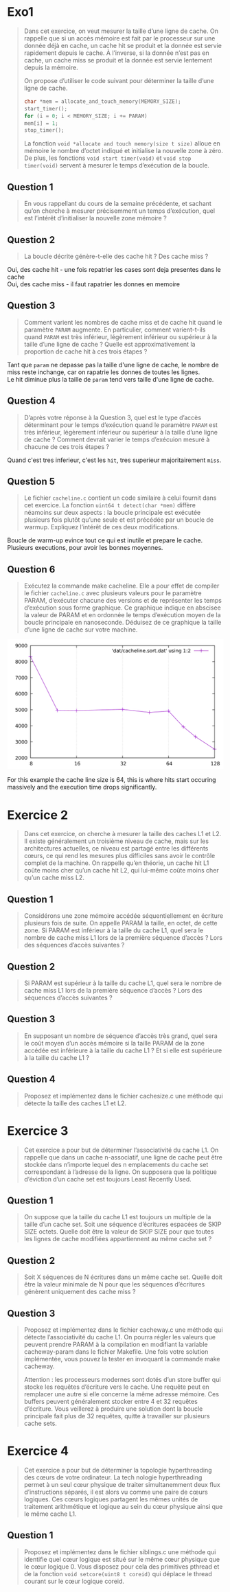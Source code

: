 # Exo1

> Dans cet exercice, on veut mesurer la taille d’une ligne de cache. On rappelle que si un accès mémoire est fait par le processeur sur une donnée déjà en cache, un cache hit se produit et la donnée est servie rapidement depuis le cache. À l’inverse, si la donnée n’est pas en cache, un cache miss se produit et la donnée est servie lentement depuis la mémoire.
>
>On propose d’utiliser le code suivant pour déterminer la taille d’une ligne de cache.
>
>```c
> char *mem = allocate_and_touch_memory(MEMORY_SIZE);
> start_timer();
> for (i = 0; i < MEMORY_SIZE; i += PARAM)
> mem[i] = 1;
> stop_timer();
> ```
> La fonction `void *allocate and touch memory(size t size)` alloue en mémoire le nombre d’octet indiqué et initialise la nouvelle zone à zéro. De plus, les fonctions `void start timer(void)` et `void stop timer(void)` servent à mesurer le temps d’exécution de la boucle.

## Question 1
> En vous rappellant du cours de la semaine précédente, et sachant qu’on cherche à mesurer précisemment un temps d’exécution, quel est l’intérêt d’initialiser la nouvelle zone mémoire ?

## Question 2
> La boucle décrite génère-t-elle des cache hit ? Des cache miss ?

Oui, des cache hit - une fois repatrier les cases sont deja presentes dans le cache  
Oui, des cache miss - il faut rapatrier les donnes en memoire


## Question 3
> Comment varient les nombres de cache miss et de cache hit quand le paramètre `PARAM` augmente. En particulier, comment varient-t-ils quand `PARAM` est très inférieur, légèrement inférieur ou supérieur à la taille d’une ligne de cache ? Quelle est approximativement la proportion de cache hit à ces trois étapes ?

Tant que `param` ne depasse pas la taille d'une ligne de cache, le nombre de miss reste inchange, car on rapatrie les donnes de toutes les lignes.  
Le hit diminue plus la taille de `param` tend vers taille d'une ligne de cache.

## Question 4
> D’après votre réponse à la Question 3, quel est le type d’accès déterminant pour le temps d’exécution quand le paramètre `PARAM` est très inférieur, légèrement inférieur ou supérieur à la taille d’une ligne de cache ? Comment devrait varier le temps d’exécuion mesuré à chacune de ces trois étapes ?

Quand c'est tres inferieur, c'est les `hit`, tres superieur majoritairement `miss`.

## Question 5
> Le fichier `cacheline.c` contient un code similaire à celui fournit dans cet exercice. La fonction `uint64 t detect(char *mem)` diffère néamoins sur deux aspects : la boucle principale est exécutée plusieurs fois plutôt qu’une seule et est précédée par un boucle de warmup. Expliquez l’intérêt de ces deux modifications.

Boucle de warm-up evince tout ce qui est inutile et prepare le cache.  
Plusieurs executions, pour avoir les bonnes moyennes.

## Question 6
> Exécutez la commande make cacheline. Elle a pour effet de compiler le fichier `cacheline.c` avec plusieurs valeurs pour le paramètre PARAM, d’exécuter chacune des versions et de représenter les temps d’exécution sous forme graphique. Ce graphique indique en abscisee la valeur de PARAM et en ordonnée le temps d’exécution moyen de la boucle principale en nanoseconde. Déduisez de ce graphique la taille d’une ligne de cache sur votre machine.

![plot1](./images/cacheline.png)

For this example the cache line size is 64, this is where hits start occuring massively and the execution time drops significantly.


# Exercice 2
> Dans cet exercice, on cherche à mesurer la taille des caches L1 et L2. Il existe généralement un troisième niveau de cache, mais sur les architectures actuelles, ce niveau est partagé entre les différents cœurs, ce qui rend les mesures plus difficiles sans avoir le contrôle complet de la machine. On rappelle qu’en théorie, un cache hit L1 coûte moins cher qu’un cache hit L2, qui lui-même coûte moins cher qu’un cache miss L2.


## Question 1
> Considérons une zone mémoire accédée séquentiellement en écriture plusieurs fois de suite. On appelle PARAM la taille, en octet, de cette zone. Si PARAM est inférieur à la taille du cache L1, quel sera le nombre de cache miss L1 lors de la première séquence d’accès ? Lors des séquences d’accès suivantes ?


## Question 2
> Si PARAM est supérieur à la taille du cache L1, quel sera le nombre de cache miss L1 lors de la première séquence d’accès ? Lors des séquences d’accès suivantes ?

## Question 3
> En supposant un nombre de séquence d’accès très grand, quel sera le coût moyen d’un accès mémoire si la taille PARAM de la zone accédée est inférieure à la taille du cache L1 ? Et si elle est supérieure à la taille du cache L1 ?

## Question 4
> Proposez et implémentez dans le fichier cachesize.c une méthode qui détecte la taille des caches L1 et L2.

# Exercice 3

> Cet exercice a pour but de déterminer l’associativité du cache L1. On rappelle que dans un cache n-associatif, une ligne de cache peut être stockée dans n’importe lequel des n emplacements du cache set correspondant à l’adresse de la ligne. On supposera que la politique d’éviction d’un cache set est toujours Least Recently Used.

## Question 1
> On suppose que la taille du cache L1 est toujours un multiple de la taille d’un cache set. Soit une séquence d’écritures espacées de SKIP SIZE octets. Quelle doit être la valeur de SKIP SIZE pour que toutes les lignes de cache modifiées appartiennent au même cache set ?

## Question 2
> Soit X séquences de N écritures dans un même cache set. Quelle doit être la valeur minimale de N pour que les séquences d’écritures génèrent uniquement des cache miss ?

## Question 3
> Proposez et implémentez dans le fichier cacheway.c une méthode qui détecte l’associativité du cache L1. On pourra régler les valeurs que peuvent prendre PARAM à la compilation en modifiant la variable cacheway-param dans le fichier Makefile. Une fois votre solution implémentée, vous pouvez la tester en invoquant la commande make cacheway.
>
>Attention : les processeurs modernes sont dotés d’un store buffer qui stocke les requêtes d’écriture vers le cache. Une requête peut en remplacer une autre si elle concerne la même adresse mémoire. Ces buffers peuvent généralement stocker entre 4 et 32 requêtes d’écriture. Vous veillerez à produire une solution dont la boucle principale fait plus de 32 requêtes, quitte à travailler sur plusieurs cache sets.

# Exercice 4
> Cet exercice a pour but de déterminer la topologie hyperthreading des cœurs de votre ordinateur. La tech nologie hyperthreading permet à un seul cœur physique de traiter simultanemment deux flux d’instructions séparés, il est alors vu comme une paire de cœurs logiques. Ces cœurs logiques partagent les mêmes unités de traitement arithmétique et logique au sein du cœur physique ainsi que le même cache L1.


## Question 1
> Proposez et implémentez dans le fichier siblings.c une méthode qui identifie quel cœur logique est situé sur le même cœur physique que le cœur logique 0. Vous disposez pour cela des primitives pthread et de la fonction `void setcore(uint8 t coreid)` qui déplace le thread courant sur le cœur logique coreid.